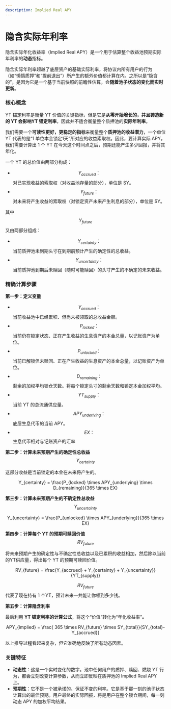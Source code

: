 ```yaml
---
description: Implied Real APY
---
```


# 隐含实际年利率

隐含实际年化收益率（Implied Real APY）是一个用于估算整个收益池预期实际年利率的**动态**指标。

隐含实际年利率超越了底层资产的基础实际利率，将协议内所有用户的行为（如“懒惰质押”和“提前退出”）所产生的额外价值都计算在内。之所以是“隐含的”，是因为它是一个基于当前快照的前瞻性估算，会**随着池子状态的变化而实时更新**。

### **核心概念**

YT 锚定利率是衡量 YT 价值的关键指标，但是它是**从零开始增长的，并且铸造新的 YT 会影响YT 锚定利率**，因此并不适合衡量整个质押池的**实际年利率**。

我们需要一个**可读性更好，更稳定的指标**来衡量整个**质押池的收益潜力**，一个单位 YT 代表的是“1 单位本金锁定1天”所对应的收益索取权。因此，要计算实际 APY，我们需要计算出 1 个 YT 在今天这个时间点之后，预期还能产生多少回报，并将其年化。

一个 YT 的总价值由两部分构成：

* $$Y_{accrued}：$$对已实现收益的索取权（对收益池存量的部分），单位是 SY。
* $$Y_{future}：$$对未来将产生收益的索取权（对锁定资产未来产生利息的部分），单位是 SY。

其中 $$Y_{future}$$ 又由两部分组成：

* $$Y_{certainty}：$$当前质押池未到期头寸在到期前预计产生的确定性的总收益。
* $$Y_{uncertainty}：$$当前质押池到期后未赎回（随时可能赎回）的头寸产生的不确定的未来收益。

### **精确计算步骤**

**第一步：定义变量**

* $$Y_{accrued}：$$当前收益池中已经累积、但尚未被领取的总收益金额。
* $$P_{locked}：$$当前仍在锁定状态、正在产生收益的生息资产的本金总量，以记账资产为单位。
* $$P_{unlocked}：$$当前已解锁但未赎回、正在产生收益的生息资产的本金总量，以记账资产为单位。
* $$D_{remaining}：$$剩余的加权平均锁仓天数。将每个锁定头寸的剩余天数和锁定本金加权平均。
* $$YT_{supply}：$$当前 YT 的总流通供应量。
* $$APY_{underlying}：$$底层生息代币的当前 APY。
* $$EX：$$生息代币相对与记账资产的汇率

**第二步：计算未来预期产生的确定性总收益** $$Y_{certainty}$$

这部分收益是当前锁定的本金在未来将产生的。

<p align="center"><span class="math">Y_{certainty} = \frac{P_{locked} \times APY_{underlying} \times D_{remaining}}{365 \times EX} </span></p>

**第三步：计算未来预期产生的不确定性总收益** $$Y_{uncertainty}$$

<p align="center"><span class="math">Y_{uncertainty} = \frac{P_{unlocked} \times APY_{underlying}}{365 \times EX} </span></p>

**第四步：计算每个 YT 的预期可赎回价值** $$RV_{future}$$

将未来预期产生的确定性与不确定性总收益以及已累积的收益相加，然后除以当前的YT供应量，得出每个 YT 的预期可赎回价值。

<p align="center"><span class="math">RV_{future} = \frac{Y_{accrued} + Y_{certainty} + Y_{uncertainty}}{YT_{supply}}</span></p>

$$RV_{future}$$ 代表了现在持有 1 个YT，预计未来一共能让你领到多少钱。

**第五步：计算隐含利率**

最后利用 **YT 锚定利率的计算公式**，将这个“价值”转化为“年化收益率”**。**

<p align="center"><span class="math">APY_{implied} = \frac{ 365 \times RV_{future} \times SY_{total}}{SY_{total}-Y_{accrued}} </span></p>

以上推导过程看起来复杂，但它准确地反映了所有动态因素。

### **关键特征**

* **动态性**：这是一个实时变化的数字。池中任何用户的质押、赎回、燃烧 YT 行为，都会立刻改变计算参数，从而立即反映在质押池的 Implied Real APY 上。
* **预期性**：它不是一个被承诺的、保证不变的利率。它是基于那一刻的池子状态计算出的最佳预期。用户最终的实际回报，将是用户在整个锁仓期间，每一刻动态 APY 的加权平均结果。
